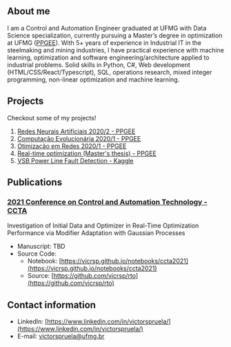 ## About me

I am a Control and Automation Engineer graduated at UFMG with Data Science specialization, currently pursuing a Master’s degree in optimization at UFMG ([PPGEE](https://www.ppgee.ufmg.br/)). With 5+ years of experience in Industrial IT in the steelmaking and mining industries, I have practical experience with machine learning, optimization and software engineering/architecture applied to industrial problems. Solid skills in Python, C#, Web development (HTML/CSS/React/Typescript), SQL, operations research, mixed integer programming, non-linear optimization and machine learning. 

## Projects
Checkout some of my projects!

1. [Redes Neurais Artificiais 2020/2 - PPGEE](https://github.com/vicrsp/rna-ppgee)
2. [Computação Evolucionária 2020/1 - PPGEE](https://github.com/vicrsp/ce-ppgee)
3. [Otimização em Redes 2020/1 - PPGEE](https://github.com/vicrsp/otredes-ppgee)
4. [Real-time optimization (Master's thesis) - PPGEE](https://github.com/vicrsp/rto)
5. [VSB Power Line Fault Detection - Kaggle](https://github.com/vicrsp/mlen-capstone-udacity)

## Publications

### [2021 Conference on Control and Automation Technology - CCTA](https://ccta2021.ieeecss.org/)
Investigation of Initial Data and Optimizer in Real-Time Optimization Performance	via Modifier Adaptation with Gaussian Processes
* Manuscript: TBD
* Source Code: 
  *  Notebook: [https://vicrsp.github.io/notebooks/ccta2021](https://vicrsp.github.io/notebooks/ccta2021)
  *  Source: [https://github.com/vicrsp/rto](https://github.com/vicrsp/rto)


## Contact information
- LinkedIn: [https://www.linkedin.com/in/victorspruela/](https://www.linkedin.com/in/victorspruela/)
- E-mail: [victorspruela@ufmg.br](mailto:victorspruela@ufmg.br)


